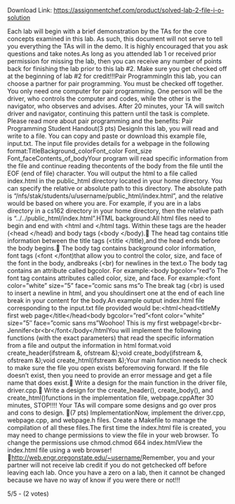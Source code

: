 Download Link: https://assignmentchef.com/product/solved-lab-2-file-i-o-solution
<br>
<p class="ui header product-top-header" title="LAB #2 – File I/O Solution">Each lab will begin with a brief demonstration by the TAs for the core concepts examined in this lab. As such, this document will not serve to tell you everything the TAs will in the demo. It is highly encouraged that you ask questions and take notes.As long as you attended lab 1 or received prior permission for missing the lab, then you can receive any number of points back for finishing the lab prior to this lab #2. Make sure you get checked off at the beginning of lab #2 for credit!!!Pair ProgrammingIn this lab, you can choose a partner for pair programming. You must be checked off together. You only need one computer for pair programming. One person will be the driver, who controls the computer and codes, while the other is the navigator, who observes and advises. After 20 minutes, your TA will switch driver and navigator, continuing this pattern until the task is complete. Please read more about pair programming and the benefits: Pair Programming Student Handout(3 pts) DesignIn this lab, you will read and write to a file. You can copy and paste or download this example file, input.txt. The input file provides details for a webpage in the following format:TitleBackground_colorFont_color Font_size Font_faceContents_of_bodyYour program will read specific information from the file and continue reading thecontents of the body from the file until the EOF (end of file) character. You will output the html to a file called index.html in the public_html directory located in your home directory. You can specify the relative or absolute path to this directory. The absolute path is “/nfs/stak/students/u/username/public_html/index.html”, and the relative would be based on where you are. For example, if you are in a labs directory in a cs162 directory in your home directory, then the relative path is “../../public_html/index.html”.HTML background:All html files need to begin and end with &lt;html and &lt;/html tags. Within these tags are the header (&lt;head &lt;/head) and body tags (&lt;body &lt;/body). The head tag contains title information between the title tags (&lt;title &lt;/title),and the head ends before the body begins. The body tag contains background color information, font tags (&lt;font &lt;/font)that allow you to control the color, size, and face of the font in the body, andbreaks (&lt;br) for newlines in the text.o The body tag contains an attribute called bgcolor. For example:&lt;body bgcolor=”red”o The font tag contains attributes called color, size, and face. For example:&lt;font color=”white” size=”5” face=”comic sans ms”o The break tag (&lt;br) is used to insert a newline in html, and you shouldinsert one at the end of each line break in your content for the body.An example output index.html file corresponding to the input.txt file provided would be:&lt;html&lt;head&lt;titleMy first web page&lt;/title&lt;/head&lt;body bgcolor=”red”&lt;font color=”white” size=”5″ face=”comic sans ms”Woohoo! This is my first webpage!&lt;br&lt;br-Jennifer&lt;br&lt;br&lt;/font&lt;/body&lt;/htmlYou will implement the following functions (with the exact parameters) that read the specific information from a file and output the information in html format.void create_header(ifstream &amp;, ofstream &amp;);void create_body(ifstream &amp;, ofstream &amp;);void create_html(ifstream &amp;);Your main function needs to check to make sure the file you open exists beforemoving forward. If the file doesn’t exist, then you need to provide an error message and get a file name that does exist. Write a design for the main function in the driver file, driver.cpp. Write a design for the create_header(), create_body(), and create_html()functions in the implementation file, webpage.cppAfter 30 minutes, STOP!!!! Your TAs will compare some designs and go over pros and cons to design. (7 pts) ImplementationNow, implement the driver.cpp, webpage.cpp, and webpage.h files. Create a Makefile to manage the compilation of all these files.The first time the index.html file is created, you may need to change permissions to view the file in your web browser. To change the permissions use chmod.chmod 664 index.htmlView the index.html file using a web browser! <a href="http://web.engr.oregonstate.edu/~username/" target="_blank" rel="nofollow noopener noreferrer">http://web.engr.oregonstate.edu/~username/</a>Remember, you and your partner will not receive lab credit if you do not getchecked off before leaving each lab. Once you have a zero on a lab, then it cannot be changed because we have no way of know if you were there or not!!!

5/5 - (2 votes)